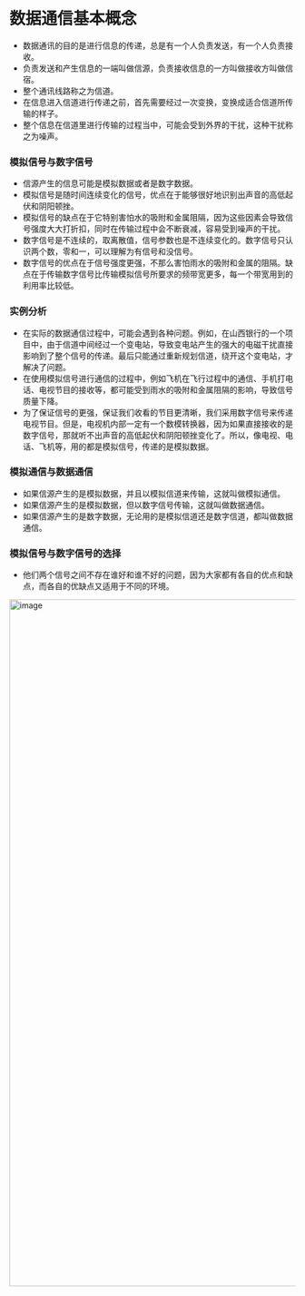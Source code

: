 # 数据通信基本概念

- 数据通讯的目的是进行信息的传递，总是有一个人负责发送，有一个人负责接收。
- 负责发送和产生信息的一端叫做信源，负责接收信息的一方叫做接收方叫做信宿。
- 整个通讯线路称之为信道。
- 在信息进入信道进行传递之前，首先需要经过一次变换，变换成适合信道所传输的样子。
- 整个信息在信道里进行传输的过程当中，可能会受到外界的干扰，这种干扰称之为噪声。

### 模拟信号与数字信号
- 信源产生的信息可能是模拟数据或者是数字数据。
- 模拟信号是随时间连续变化的信号，优点在于能够很好地识别出声音的高低起伏和阴阳顿挫。
- 模拟信号的缺点在于它特别害怕水的吸附和金属阻隔，因为这些因素会导致信号强度大大打折扣，同时在传输过程中会不断衰减，容易受到噪声的干扰。
- 数字信号是不连续的，取离散值，信号参数也是不连续变化的。数字信号只认识两个数，零和一，可以理解为有信号和没信号。
- 数字信号的优点在于信号强度更强，不那么害怕雨水的吸附和金属的阻隔。缺点在于传输数字信号比传输模拟信号所要求的频带宽更多，每一个带宽用到的利用率比较低。

### 实例分析
- 在实际的数据通信过程中，可能会遇到各种问题。例如，在山西银行的一个项目中，由于信道中间经过一个变电站，导致变电站产生的强大的电磁干扰直接影响到了整个信号的传递。最后只能通过重新规划信道，绕开这个变电站，才解决了问题。
- 在使用模拟信号进行通信的过程中，例如飞机在飞行过程中的通信、手机打电话、电视节目的接收等，都可能受到雨水的吸附和金属阻隔的影响，导致信号质量下降。
- 为了保证信号的更强，保证我们收看的节目更清晰，我们采用数字信号来传递电视节目。但是，电视机内部一定有一个数模转换器，因为如果直接接收的是数字信号，那就听不出声音的高低起伏和阴阳顿挫变化了。所以，像电视、电话、飞机等，用的都是模拟信号，传递的是模拟数据。

### 模拟通信与数据通信
   - 如果信源产生的是模拟数据，并且以模拟信道来传输，这就叫做模拟通信。
   - 如果信源产生的是模拟数据，但以数字信号传输，这就叫做数据通信。
   - 如果信源产生的是数字数据，无论用的是模拟信道还是数字信道，都叫做数据通信。

### 模拟信号与数字信号的选择
   - 他们两个信号之间不存在谁好和谁不好的问题，因为大家都有各自的优点和缺点，而各自的优缺点又适用于不同的环境。

<img width="1211" alt="image" src="https://github.com/anna-symington/web-engineering/assets/160561460/cd0c81ba-511b-4b20-ba09-4c9799cf2ef7">
